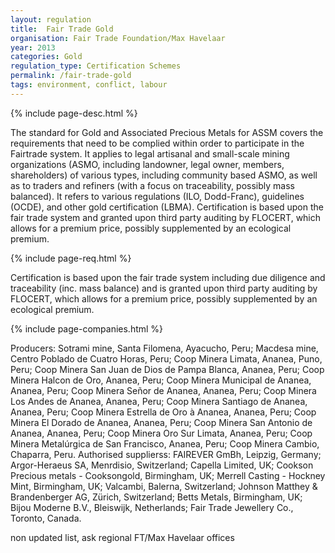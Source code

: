 ```yaml
---
layout: regulation
title:  Fair Trade Gold
organisation: Fair Trade Foundation/Max Havelaar
year: 2013
categories: Gold
regulation_type: Certification Schemes
permalink: /fair-trade-gold
tags: environment, conflict, labour
---
```


{% include page-desc.html %}

The standard for Gold and Associated Precious Metals for ASSM covers the requirements that need to be complied within order to participate in the Fairtrade system. It applies to legal artisanal and small-scale mining organizations (ASMO, including landowner, legal owner, members, shareholders) of various types, including community based ASMO, as well as to traders and refiners (with a focus on traceability, possibly mass balanced). It refers to various regulations (ILO, Dodd-Franc), guidelines (OCDE), and other gold certification (LBMA). Certification is based upon the fair trade system and granted upon third party auditing by FLOCERT, which allows for a premium price, possibly supplemented by an ecological premium.

{% include page-req.html %}

Certification is based upon the fair trade system including due diligence and traceability (inc. mass balance) and is granted upon third party auditing by FLOCERT, which allows for a premium price, possibly supplemented by an ecological premium.

{% include page-companies.html %}

Producers: Sotrami mine, Santa Filomena, Ayacucho, Peru; Macdesa mine, Centro Poblado de Cuatro Horas, Peru; Coop Minera Limata, Ananea, Puno, Peru; Coop Minera San Juan de Dios de Pampa Blanca, Ananea, Peru; Coop Minera Halcon de Oro, Ananea, Peru; Coop Minera Municipal de Ananea, Ananea, Peru; Coop Minera Señor de Ananea, Ananea, Peru; Coop Minera Los Andes de Ananea, Ananea, Peru; Coop Minera Santiago de Ananea, Ananea, Peru; Coop Minera Estrella de Oro à Ananea, Ananea, Peru; Coop Minera El Dorado de Ananea, Ananea, Peru; Coop Minera San Antonio de Ananea, Ananea, Peru; Coop Minera Oro Sur Limata, Ananea, Peru; Coop Minera Metalúrgica de San Francisco, Ananea, Peru; Coop Minera Cambio, Chaparra, Peru. Authorised supplierss: FAIREVER GmBh, Leipzig, Germany; Argor-Heraeus SA, Menrdisio, Switzerland; Capella Limited, UK; Cookson Precious metals - Cooksongold, Birmingham, UK; Merrell Casting - Hockney Mint, Birmingham, UK; Valcambi, Balerna, Switzerland; Johnson Matthey & Brandenberger AG, Zürich, Switzerland; Betts Metals, Birmingham, UK; Bijou Moderne B.V., Bleiswijk, Netherlands; Fair Trade Jewellery Co., Toronto, Canada.

non updated list, ask regional FT/Max Havelaar offices
